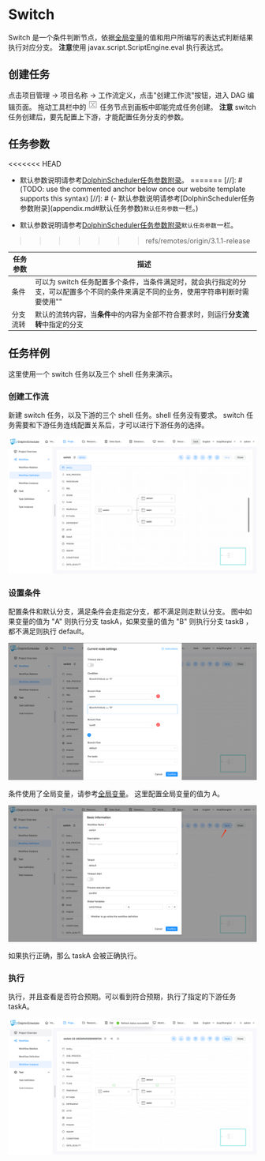 # Switch

Switch 是一个条件判断节点，依据[全局变量](../parameter/global.md)的值和用户所编写的表达式判断结果执行对应分支。
**注意**使用 javax.script.ScriptEngine.eval 执行表达式。

## 创建任务

点击项目管理 -> 项目名称 -> 工作流定义，点击"创建工作流"按钮，进入 DAG 编辑页面。
拖动工具栏中的 <img src="../../../../img/switch.png" width="20"/> 任务节点到画板中即能完成任务创建。
**注意** switch 任务创建后，要先配置上下游，才能配置任务分支的参数。

## 任务参数

<<<<<<< HEAD
- 默认参数说明请参考[DolphinScheduler任务参数附录](appendix.md#默认任务参数)。
=======
[//]: # (TODO: use the commented anchor below once our website template supports this syntax)
[//]: # (- 默认参数说明请参考[DolphinScheduler任务参数附录]&#40;appendix.md#默认任务参数&#41;`默认任务参数`一栏。)

- 默认参数说明请参考[DolphinScheduler任务参数附录](appendix.md)`默认任务参数`一栏。
>>>>>>> refs/remotes/origin/3.1.1-release

| **任务参数** |                                 **描述**                                  |
|----------|-------------------------------------------------------------------------|
| 条件       | 可以为 switch 任务配置多个条件，当条件满足时，就会执行指定的分支，可以配置多个不同的条件来满足不同的业务，使用字符串判断时需要使用"" |
| 分支流转     | 默认的流转内容，当**条件**中的内容为全部不符合要求时，则运行**分支流转**中指定的分支                          |

## 任务样例

这里使用一个 switch 任务以及三个 shell 任务来演示。

### 创建工作流

新建 switch 任务，以及下游的三个 shell 任务。shell 任务没有要求。
switch 任务需要和下游任务连线配置关系后，才可以进行下游任务的选择。

![switch_01](../../../../img/tasks/demo/switch_01.png)

### 设置条件

配置条件和默认分支，满足条件会走指定分支，都不满足则走默认分支。
图中如果变量的值为 "A" 则执行分支 taskA，如果变量的值为 "B" 则执行分支 taskB ，都不满足则执行 default。

![switch_02](../../../../img/tasks/demo/switch_02.png)

条件使用了全局变量，请参考[全局变量](../parameter/global.md)。
这里配置全局变量的值为 A。

![switch_03](../../../../img/tasks/demo/switch_03.png)

如果执行正确，那么 taskA 会被正确执行。

### 执行

执行，并且查看是否符合预期。可以看到符合预期，执行了指定的下游任务 taskA。

![switch_04](../../../../img/tasks/demo/switch_04.png)

